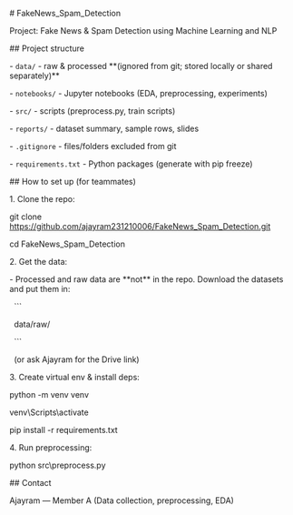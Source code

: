 \# FakeNews\_Spam\_Detection



Project: Fake News \& Spam Detection using Machine Learning and NLP



\## Project structure

\- `data/` - raw \& processed \*\*(ignored from git; stored locally or shared separately)\*\*

\- `notebooks/` - Jupyter notebooks (EDA, preprocessing, experiments)

\- `src/` - scripts (preprocess.py, train scripts)

\- `reports/` - dataset summary, sample rows, slides

\- `.gitignore` - files/folders excluded from git

\- `requirements.txt` - Python packages (generate with pip freeze)



\## How to set up (for teammates)

1\. Clone the repo:

git clone https://github.com/ajayram231210006/FakeNews_Spam_Detection.git

cd FakeNews\_Spam\_Detection





2\. Get the data:

\- Processed and raw data are \*\*not\*\* in the repo. Download the datasets and put them in:

&nbsp; ```

&nbsp; data/raw/

&nbsp; ```

&nbsp; (or ask Ajayram for the Drive link)



3\. Create virtual env \& install deps:

python -m venv venv

venv\\Scripts\\activate

pip install -r requirements.txt





4\. Run preprocessing:

python src\\preprocess.py





\## Contact

Ajayram — Member A (Data collection, preprocessing, EDA)





